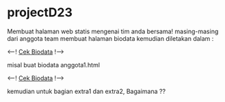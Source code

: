 # projectD23
Membuat halaman web statis mengenai tim anda bersama!
masing-masing dari anggota team membuat halaman biodata kemudian diletakan dalam :

<--! <a href="#" class="btn message">Cek Biodata</a> !-->

misal buat biodata anggota1.html

<--! <a href="anggota1.html" class="btn message">Cek Biodata</a> !-->


kemudian untuk bagian extra1 dan extra2, Bagaimana ??
